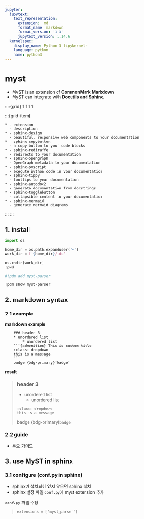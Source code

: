 ```yaml
---
jupyter:
  jupytext:
    text_representation:
      extension: .md
      format_name: markdown
      format_version: '1.3'
      jupytext_version: 1.14.6
  kernelspec:
    display_name: Python 3 (ipykernel)
    language: python
    name: python3
---
```


# myst


* MyST is an extension of [**CommonMark Markdown**](https://commonmark.org/)
* MyST can integrate with **Docutils and Sphinx.**


::::{grid} 1 1 1 1

:::{grid-item}
```{list-table} sphinx extension
* - extension
  - description
* - sphinx-design
  - beautiful, responsive web components to your documentation
* - sphinx-copybutton
  - a copy button to your code blocks
* - sphinx-rediraffe
  - redirects to your documentation
* - sphinx-opengraph
  - OpenGraph metadata to your documentation
* - sphinx-pyscript
  - execute python code in your documentation
* - sphinx-tippy
  - tooltips to your documentation
* - sphinx-autodoc2
  - generate documentation from docstrings
* - sphinx-togglebutton
  - collapsible content to your documentation
* - sphinx-mermaid
  - generate Mermaid diagrams
```
:::
::::


## 1. install

```python
import os

home_dir = os.path.expanduser('~')
work_dir = f'{home_dir}/tdc'

os.chdir(work_dir)
!pwd
```

```python tags=["hide-output"]
#!pdm add myst-parser
```

```python
!pdm show myst-parser
```

## 2. markdown syntax


### 2.1 example


**markdown example**
```
    ### header 3
    * unordered list
        * unordered list
    ```{admonition} This is custom title
    :class: dropdown
    this is a message
    ```
    badge {bdg-primary}`badge`
```


**result**

> ### header 3
> * unordered list
>    * unordered list
> ```{admonition} This is custom title
> :class: dropdown
> this is a message
> ```
> badge {bdg-primary}`badge`



### 2.2 guide

* [주요 가이드](./markdown.md)


## 3. use MyST in sphinx


### 3.1 configure (conf.py in sphinx)

* sphinx가 설치되어 있지 않으면 sphinx 설치
* sphinx 설정 파일 `conf.py`에 myst extension 추가


`conf.py` 파일 수정
> ```
> extensions = ['myst_parser']
> ```

```python

```
